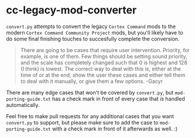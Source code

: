 # cc-legacy-mod-converter

`convert.py` attempts to convert the legacy `Cortex Command` mods to the modern `Cortex Command Community Project` mods,
but you'll likely have to do some final finishing touches to succesfully complete the conversion.

> There are going to be cases that require user intervention. Priority, for example, is one of them. Few things should be setting sound priority,
and the scale has completely changed such that 0 is highest and 128 (I think) is lowest.
The correct way to deal with this is, either at the time of or at the end,
show the user these cases and either tell them to deal with it manually, or give them a few options. -Gacyr

There are many edge cases that won't be covered by `convert.py`, but `mod-porting-guide.txt` has a check mark in front of every case that *is* handled automatically.

Feel free to make pull requests for any additional cases that you want `convert.py` to support,
but please make sure to add the case to `mod-porting-guide.txt` with a check mark in front of it afterwards as well. :)

